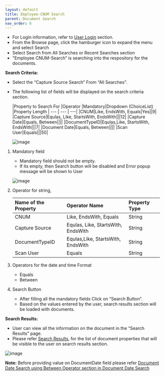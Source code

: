 ```yaml
---
layout: default
title: Employee-CNUM Search
parent: Document Search
nav_order: 6
---
```

- For Login information, refer to [User Login](https://pages.github.ibm.com/Global-EJS/gejs-user-manual/docs/UserLogin.html) section.
- From the Browse page, click the hamburger icon to expand the menu and select Search
- Select Search from All Searches or Recent Searches section
- "Employee CNUM-Search” is searching into the respository for the documents.    
     
**Search Criteria:**
- Select the “Capture Source Search” From “All Searches”.
- The following list of fields will be displayed on the search criteria section.
    <div class="code-example" markdown="1">

   |Property to Search For |Operator |Mandatory|Dropdown (ChoiceList) |Property Length |
   --- | --- | ---|
   |CNUM|Like, EndsWith, Equals|Yes||9|
   |Capture Source|Equlas, Like, StartsWith, EndsWith|||12|
   |Capture Date|Equals, Between||||
   |DocumentTypeID|Equlas,Like, StartsWith, EndsWith|||7|
   |Document Date|Equals, Between||||
   |Scan User|Equals|||50|

   </div>

   ![image](https://media.github.ibm.com/user/369573/files/49172600-c606-11ec-8570-44130d927342)

1.	Mandatory field
	- Mandatory field should not be empty.  
	- If its empty, then Search button will be disabled and Error popup message will be shown to User 

    ![image](https://media.github.ibm.com/user/369573/files/8085d280-c606-11ec-8140-e1bbf6918165)

2. Operator for string,

    <div class="code-example" markdown="1">

    |Name of the Property |Operator Name |Property Type|
    :--- | :--- | :---|
    |CNUM|Like, EndsWith, Equals|String|
    |Capture Source|Equlas, Like, StartsWith, EndsWith|String|
    |DocumentTypeID|Equlas,Like, StartsWith, EndsWith|String|
    |Scan User|Equals|String|        

    </div>

3.	Operators for the date and time Format  
    - Equals
    - Between

4. Search Button
    - After filling all the mandatory fields Click on “Search Button”.
    - Based on the values entered by the user, search results section will be loaded with documents.

**Search Results:**
- User can view all the information on the document in the “Search Results” page.
- Please refer [Search Results](https://pages.github.ibm.com/Global-EJS/gejs-user-manual/docs/DocumentSearch/CommonFunctionalities/SearchResults.html), for the list of document properties that will be visible to the user on search results section.

![image](https://media.github.ibm.com/user/369573/files/5cc28c80-c606-11ec-96d3-f39af7a91fe6)

**Note:**
Before providing value on DocumentDate field please refer [Document Date Search using Between Operator section in Document Date Search](https://pages.github.ibm.com/Global-EJS/gejs-user-manual/docs/DocumentSearch/DocumentDateSearch.html)


